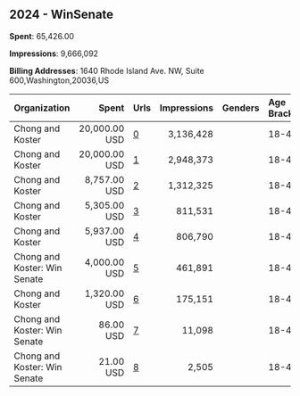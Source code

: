 ## 2024 - WinSenate 
**Spent**: 65,426.00

**Impressions**: 9,666,092

**Billing Addresses**: 1640 Rhode Island Ave. NW, Suite 600,Washington,20036,US

|Organization|Spent|Urls|Impressions|Genders|Age Brackets|Country Codes|
|:---|---:|:---|---:|:---|:---|:---|
|Chong and Koster|20,000.00 USD|[0](https://www.snap.com/political-ads/asset/94726d5109bcf817893a63b008d3517964a457d2e3ceb73f37abca8b5b00bf54?mediaType=mp4)|3,136,428||18-44|united states|
|Chong and Koster|20,000.00 USD|[1](https://www.snap.com/political-ads/asset/94726d5109bcf817893a63b008d3517964a457d2e3ceb73f37abca8b5b00bf54?mediaType=mp4)|2,948,373||18-44|united states|
|Chong and Koster|8,757.00 USD|[2](https://www.snap.com/political-ads/asset/a8e05365623a17b2c5edc8561dbbc4c51622d1b4f42dc78853d82082567bc5bf?mediaType=mp4)|1,312,325||18-44|united states|
|Chong and Koster|5,305.00 USD|[3](https://www.snap.com/political-ads/asset/fe62b3f17d3fb7cde24edfb16d2e07b296e0da11cbd59a71ab7c9f949bb557cb?mediaType=mp4)|811,531||18-44|united states|
|Chong and Koster|5,937.00 USD|[4](https://www.snap.com/political-ads/asset/94726d5109bcf817893a63b008d3517964a457d2e3ceb73f37abca8b5b00bf54?mediaType=mp4)|806,790||18-44|united states|
|Chong and Koster: Win Senate|4,000.00 USD|[5](https://www.snap.com/political-ads/asset/f4cff9119c7ef8ecb2c73f55451a5dadf7fd0d6dfd07b34a8f3f9b260ca0b339?mediaType=mp4)|461,891||18-44|united states|
|Chong and Koster|1,320.00 USD|[6](https://www.snap.com/political-ads/asset/58ce6bae30288599372947b1db07acb3b7301a15edf5b7685dd8db11b4641ef9?mediaType=mp4)|175,151||18-44|united states|
|Chong and Koster: Win Senate|86.00 USD|[7](https://www.snap.com/political-ads/asset/f4cff9119c7ef8ecb2c73f55451a5dadf7fd0d6dfd07b34a8f3f9b260ca0b339?mediaType=mp4)|11,098||18-44|united states|
|Chong and Koster: Win Senate|21.00 USD|[8](https://www.snap.com/political-ads/asset/f4cff9119c7ef8ecb2c73f55451a5dadf7fd0d6dfd07b34a8f3f9b260ca0b339?mediaType=mp4)|2,505||18-44|united states|
